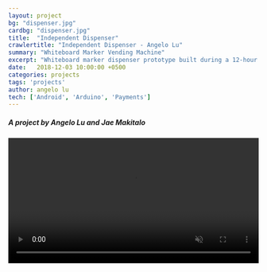 ```yaml
---
layout: project
bg: "dispenser.jpg"
cardbg: "dispenser.jpg"
title:  "Independent Dispenser"
crawlertitle: "Independent Dispenser - Angelo Lu"
summary: "Whiteboard Marker Vending Machine"
excerpt: "Whiteboard marker dispenser prototype built during a 12-hour hackathon"
date:   2018-12-03 10:00:00 +0500
categories: projects
tags: 'projects'
author: angelo lu
tech: ['Android', 'Arduino', 'Payments']
---
```

##### A project by Angelo Lu and Jae Makitalo
<video width="100%" autoplay loop controls muted>
                <source src="/assets/videos/vending.mp4" type="video/mp4">
                Your browser does not support the video tag.
            </video>